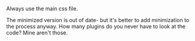 Always use the main css file. 


The minimized version is out of date- but it's better to add minimization to the process anyway. How many plugins do you never have to look at the code? Mine aren't those. 
